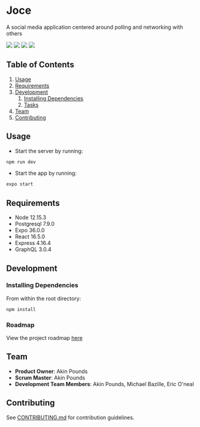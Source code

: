 # Joce
  A social media application centered around polling and networking with others
  
  ![](https://res.cloudinary.com/https-pilot-tune-herokuapp-com/image/upload/v1602264321/Joce_-_Portrait_-_Master_-_RGB_vejqpl_h75hky.svg)
  ![](https://res.cloudinary.com/https-pilot-tune-herokuapp-com/image/upload/v1602265021/Screenshot_20200825-155838_Expo_fz2aic-media_lib_thumb_ktn4t5.jpg)
  ![](https://res.cloudinary.com/https-pilot-tune-herokuapp-com/image/upload/v1602264465/image_wkjh7r.png)
  ![](https://res.cloudinary.com/https-pilot-tune-herokuapp-com/image/upload/v1602264397/Screenshot_20201002-161131_Expo_tglydh.jpg)
  

## Table of Contents

1. [Usage](#Usage)
1. [Requirements](#requirements)
1. [Development](#development)
    1. [Installing Dependencies](#installing-dependencies)
    1. [Tasks](#tasks)
1. [Team](#team)
1. [Contributing](#contributing) 


## Usage

- Start the server by running: 

```sh
npm run dev
```

- Start the app by running: 
```sh
expo start
```

## Requirements

- Node 12.15.3
- Postgresql 7.9.0
- Expo 36.0.0
- React 16.5.0
- Express 4.16.4
- GraphQL 3.0.4

## Development

### Installing Dependencies

From within the root directory:

```sh
npm install
```

### Roadmap

View the project roadmap [here](https://github.com/serverusnola/Guardian/issues)

## Team

  - __Product Owner__: Akin Pounds
  - __Scrum Master__: Akin Pounds
  - __Development Team Members__: Akin Pounds, Michael Bazille, Eric O'neal


## Contributing

See [CONTRIBUTING.md](https://github.com/serverusnola/Guardian/blob/master/CONTRIBUTING.md) for contribution guidelines.
